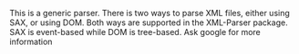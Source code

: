 This is a generic parser. 
There is two ways to parse XML files, either using SAX, or using DOM. Both ways are supported in the XML-Parser package. SAX is event-based while DOM is tree-based. Ask google for more information